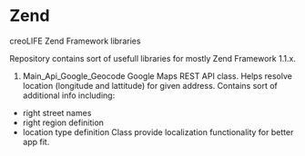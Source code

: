 Zend
====

creoLIFE Zend Framework libraries

Repository contains sort of usefull libraries for mostly Zend Framework 1.1.x.

1. Main_Api_Google_Geocode
  Google Maps REST API class. Helps resolve location (longitude and lattitude) for given address. 
  Contains sort of additional info including:
  - right street names
  - right region definition
  - location type definition
  Class provide localization functionality for better app fit.

